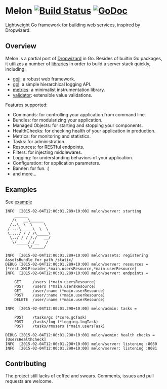 # Melon [![Build Status](https://travis-ci.org/goburrow/melon.svg)](https://travis-ci.org/goburrow/melon) [![GoDoc](https://godoc.org/github.com/goburrow/melon?status.svg)](https://godoc.org/github.com/goburrow/melon)
Lightweight Go framework for building web services, inspired by Dropwizard.

## Overview
Melon is a partial port of [Dropwizard](http://dropwizard.io/) in Go.
Besides of builtin Go packages, it utilizes a number of [libraries](https://github.com/goburrow/melon/blob/master/THIRDPARTY.md)
in order to build a server stack quickly, including:

* [goji](https://github.com/zenazn/goji): a robust web framework.
* [gol](https://github.com/goburrow/gol): a simple hierarchical logging API.
* [metrics](https://github.com/codahale/metrics): a minimalist instrumentation library.
* [validator](https://github.com/go-validator/validator): extensible value validations.

Features supported:

- Commands: for controlling your application from command line.
- Bundles: for modularizing your application.
- Managed Objects: for starting and stopping your components.
- HealthChecks: for checking health of your application in production.
- Metrics: for monitoring and statistics.
- Tasks: for administration.
- Resources: for RESTful endpoints.
- Filters: for injecting middlewares.
- Logging: for understanding behaviors of your application.
- Configuration: for application parameters.
- Banner: for fun. :)
- and more...

## Examples
See [example](https://github.com/goburrow/melon/tree/master/example)

```
INFO  [2015-02-04T12:00:01.289+10:00] melon/server: starting
    ______
   /\   __\______
  /..\  \  \     \
 /....\_____\  \  \
 \..../ / / /\_____\
  \../ / / /./   __/
   \/_____/./__   /
          \/_____/

INFO  [2015-02-04T12:00:01.289+10:00] melon/assets: registering AssetsBundle for path /static/
DEBUG [2015-02-04T12:00:01.289+10:00] melon/server: resources = [*rest.XMLProvider,*main.usersResource,*main.userResource]
INFO  [2015-02-04T12:00:01.289+10:00] melon/server: endpoints =

    GET     /users (*main.usersResource)
    POST    /users (*main.usersResource)
    GET     /user/:name (*main.userResource)
    POST    /user/:name (*main.userResource)
    DELETE  /user/:name (*main.userResource)

INFO  [2015-02-04T12:00:01.290+10:00] melon/admin: tasks =

    POST    /tasks/gc (*core.gcTask)
    POST    /tasks/log (*logging.logTask)
    POST    /tasks/rmusers (*main.usersTask)

DEBUG [2015-02-04T12:00:01.290+10:00] melon/admin: health checks = [UsersHealthCheck]
INFO  [2015-02-04T12:00:01.290+10:00] melon/server: listening :8080
INFO  [2015-02-04T12:00:01.290+10:00] melon/server: listening :8081
```

## Contributing
The project still lacks of coffee and swears. Comments, issues and pull requests are welcome.
